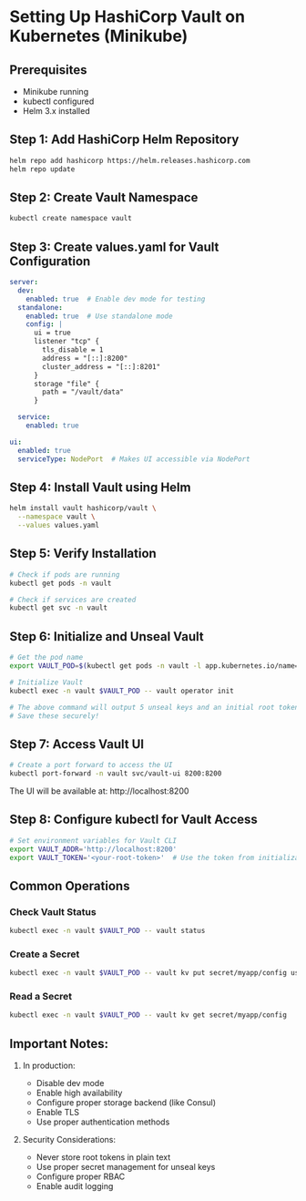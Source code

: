 # Setting Up HashiCorp Vault on Kubernetes (Minikube)

## Prerequisites
- Minikube running
- kubectl configured
- Helm 3.x installed

## Step 1: Add HashiCorp Helm Repository
```bash
helm repo add hashicorp https://helm.releases.hashicorp.com
helm repo update
```

## Step 2: Create Vault Namespace
```bash
kubectl create namespace vault
```

## Step 3: Create values.yaml for Vault Configuration
```yaml
server:
  dev:
    enabled: true  # Enable dev mode for testing
  standalone:
    enabled: true  # Use standalone mode
    config: |
      ui = true
      listener "tcp" {
        tls_disable = 1
        address = "[::]:8200"
        cluster_address = "[::]:8201"
      }
      storage "file" {
        path = "/vault/data"
      }

  service:
    enabled: true

ui:
  enabled: true
  serviceType: NodePort  # Makes UI accessible via NodePort
```

## Step 4: Install Vault using Helm
```bash
helm install vault hashicorp/vault \
  --namespace vault \
  --values values.yaml
```

## Step 5: Verify Installation
```bash
# Check if pods are running
kubectl get pods -n vault

# Check if services are created
kubectl get svc -n vault
```

## Step 6: Initialize and Unseal Vault
```bash
# Get the pod name
export VAULT_POD=$(kubectl get pods -n vault -l app.kubernetes.io/name=vault -o jsonpath='{.items[0].metadata.name}')

# Initialize Vault
kubectl exec -n vault $VAULT_POD -- vault operator init

# The above command will output 5 unseal keys and an initial root token
# Save these securely!
```

## Step 7: Access Vault UI
```bash
# Create a port forward to access the UI
kubectl port-forward -n vault svc/vault-ui 8200:8200
```
The UI will be available at: http://localhost:8200

## Step 8: Configure kubectl for Vault Access
```bash
# Set environment variables for Vault CLI
export VAULT_ADDR='http://localhost:8200'
export VAULT_TOKEN='<your-root-token>'  # Use the token from initialization
```

## Common Operations

### Check Vault Status
```bash
kubectl exec -n vault $VAULT_POD -- vault status
```

### Create a Secret
```bash
kubectl exec -n vault $VAULT_POD -- vault kv put secret/myapp/config username="myuser" password="mypassword"
```

### Read a Secret
```bash
kubectl exec -n vault $VAULT_POD -- vault kv get secret/myapp/config
```

## Important Notes:
1. In production:
   - Disable dev mode
   - Enable high availability
   - Configure proper storage backend (like Consul)
   - Enable TLS
   - Use proper authentication methods
   
2. Security Considerations:
   - Never store root tokens in plain text
   - Use proper secret management for unseal keys
   - Configure proper RBAC
   - Enable audit logging
